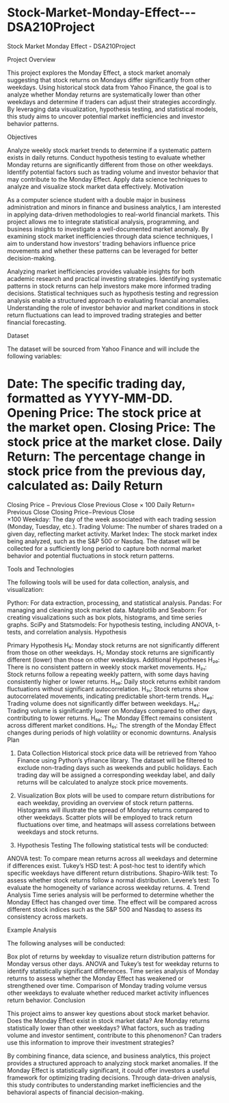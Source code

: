 # Stock-Market-Monday-Effect---DSA210Project
Stock Market Monday Effect - DSA210Project

Project Overview

This project explores the Monday Effect, a stock market anomaly suggesting that stock returns on Mondays differ significantly from other weekdays. Using historical stock data from Yahoo Finance, the goal is to analyze whether Monday returns are systematically lower than other weekdays and determine if traders can adjust their strategies accordingly. By leveraging data visualization, hypothesis testing, and statistical models, this study aims to uncover potential market inefficiencies and investor behavior patterns.

Objectives

Analyze weekly stock market trends to determine if a systematic pattern exists in daily returns.
Conduct hypothesis testing to evaluate whether Monday returns are significantly different from those on other weekdays.
Identify potential factors such as trading volume and investor behavior that may contribute to the Monday Effect.
Apply data science techniques to analyze and visualize stock market data effectively.
Motivation

As a computer science student with a double major in business administration and minors in finance and business analytics, I am interested in applying data-driven methodologies to real-world financial markets. This project allows me to integrate statistical analysis, programming, and business insights to investigate a well-documented market anomaly. By examining stock market inefficiencies through data science techniques, I aim to understand how investors’ trading behaviors influence price movements and whether these patterns can be leveraged for better decision-making.

Analyzing market inefficiencies provides valuable insights for both academic research and practical investing strategies. Identifying systematic patterns in stock returns can help investors make more informed trading decisions. Statistical techniques such as hypothesis testing and regression analysis enable a structured approach to evaluating financial anomalies. Understanding the role of investor behavior and market conditions in stock return fluctuations can lead to improved trading strategies and better financial forecasting.

Dataset

The dataset will be sourced from Yahoo Finance and will include the following variables:

Date: The specific trading day, formatted as YYYY-MM-DD.
Opening Price: The stock price at the market open.
Closing Price: The stock price at the market close.
Daily Return: The percentage change in stock price from the previous day, calculated as:
Daily Return
=
Closing Price
−
Previous Close
Previous Close
×
100
Daily Return= 
Previous Close
Closing Price−Previous Close
​	
 ×100
Weekday: The day of the week associated with each trading session (Monday, Tuesday, etc.).
Trading Volume: The number of shares traded on a given day, reflecting market activity.
Market Index: The stock market index being analyzed, such as the S&P 500 or Nasdaq.
The dataset will be collected for a sufficiently long period to capture both normal market behavior and potential fluctuations in stock return patterns.

Tools and Technologies

The following tools will be used for data collection, analysis, and visualization:

Python: For data extraction, processing, and statistical analysis.
Pandas: For managing and cleaning stock market data.
Matplotlib and Seaborn: For creating visualizations such as box plots, histograms, and time series graphs.
SciPy and Statsmodels: For hypothesis testing, including ANOVA, t-tests, and correlation analysis.
Hypothesis

Primary Hypothesis
H₀: Monday stock returns are not significantly different from those on other weekdays.
H₁: Monday stock returns are significantly different (lower) than those on other weekdays.
Additional Hypotheses
H₂₀: There is no consistent pattern in weekly stock market movements.
H₂₁: Stock returns follow a repeating weekly pattern, with some days having consistently higher or lower returns.
H₃₀: Daily stock returns exhibit random fluctuations without significant autocorrelation.
H₃₁: Stock returns show autocorrelated movements, indicating predictable short-term trends.
H₄₀: Trading volume does not significantly differ between weekdays.
H₄₁: Trading volume is significantly lower on Mondays compared to other days, contributing to lower returns.
H₅₀: The Monday Effect remains consistent across different market conditions.
H₅₁: The strength of the Monday Effect changes during periods of high volatility or economic downturns.
Analysis Plan

1. Data Collection
Historical stock price data will be retrieved from Yahoo Finance using Python’s yfinance library. The dataset will be filtered to exclude non-trading days such as weekends and public holidays. Each trading day will be assigned a corresponding weekday label, and daily returns will be calculated to analyze stock price movements.

2. Visualization
Box plots will be used to compare return distributions for each weekday, providing an overview of stock return patterns. Histograms will illustrate the spread of Monday returns compared to other weekdays. Scatter plots will be employed to track return fluctuations over time, and heatmaps will assess correlations between weekdays and stock returns.

3. Hypothesis Testing
The following statistical tests will be conducted:

ANOVA test: To compare mean returns across all weekdays and determine if differences exist.
Tukey’s HSD test: A post-hoc test to identify which specific weekdays have different return distributions.
Shapiro-Wilk test: To assess whether stock returns follow a normal distribution.
Levene’s test: To evaluate the homogeneity of variance across weekday returns.
4. Trend Analysis
Time series analysis will be performed to determine whether the Monday Effect has changed over time. The effect will be compared across different stock indices such as the S&P 500 and Nasdaq to assess its consistency across markets.

Example Analysis

The following analyses will be conducted:

Box plot of returns by weekday to visualize return distribution patterns for Monday versus other days.
ANOVA and Tukey’s test for weekday returns to identify statistically significant differences.
Time series analysis of Monday returns to assess whether the Monday Effect has weakened or strengthened over time.
Comparison of Monday trading volume versus other weekdays to evaluate whether reduced market activity influences return behavior.
Conclusion

This project aims to answer key questions about stock market behavior. Does the Monday Effect exist in stock market data? Are Monday returns statistically lower than other weekdays? What factors, such as trading volume and investor sentiment, contribute to this phenomenon? Can traders use this information to improve their investment strategies?

By combining finance, data science, and business analytics, this project provides a structured approach to analyzing stock market anomalies. If the Monday Effect is statistically significant, it could offer investors a useful framework for optimizing trading decisions. Through data-driven analysis, this study contributes to understanding market inefficiencies and the behavioral aspects of financial decision-making.

